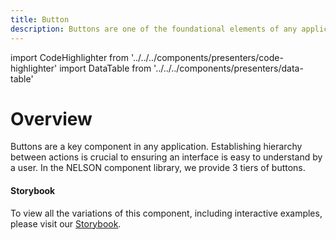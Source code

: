 ```yaml
---
title: Button
description: Buttons are one of the foundational elements of any application.
---
```


<!--
Imports are relative from within the docs-site codebase (post-import).
Imports must be included below any Front Matter.
-->
import CodeHighlighter from '../../../components/presenters/code-highlighter'
import DataTable from '../../../components/presenters/data-table'

# Overview

Buttons are a key component in any application. Establishing hierarchy between actions is crucial to ensuring an interface is easy to understand by a user. In the NELSON component library, we provide 3 tiers of buttons. 

<framework-tabs></framework-tabs>

#### Storybook

To view all the variations of this component, including interactive examples, please visit our [Storybook](https://react-storybook.royalnavy.io/?selectedKind=buttons&full=0&addons=0&stories=1&panelRight=0&addonPanel=storybook%2Factions%2Factions-panel&show-info=0&source=0).
